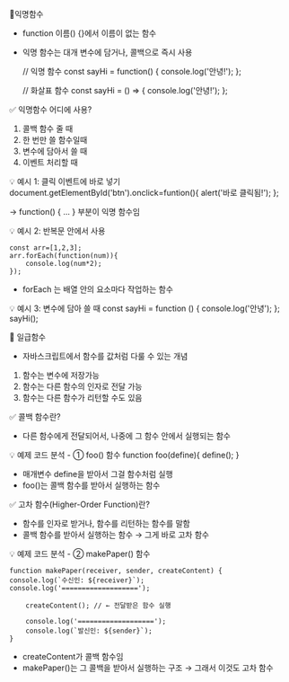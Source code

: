 📌익명함수

- function 이름() {}에서 이름이 없는 함수
- 익명 함수는 대개 변수에 담거나, 콜백으로 즉시 사용
  
    // 익명 함수
    const sayHi = function() {
      console.log('안녕!');
    };
    
    // 화살표 함수
    const sayHi = () => {
      console.log('안녕!');
    };

✅ 익명함수 어디에 사용?
1. 콜백 함수 줄 때
2. 한 번만 쓸 함수일때
3. 변수에 담아서 쓸 때
4. 이벤트 처리할 때

💡 예시 1: 클릭 이벤트에 바로 넣기
    document.getElementById('btn').onclick=funtion(){
        alert('바로 클릭됨!');
    };

→  function() { ... } 부분이 익명 함수임

💡 예시 2: 반복문 안에서 사용

    const arr=[1,2,3];
    arr.forEach(function(num)){
        console.log(num*2);
    });

- forEach 는 배열 안의 요소마다 작업하는 함수

💡 예시 3: 변수에 담아 쓸 때
    const sayHi = function () {
        console.log('안녕');
    };
    sayHi(); 


📌 일급함수
- 자바스크립트에서 함수를 값처럼 다룰 수 있는 개념

1. 함수는 변수에 저장가능
2. 함수는 다른 함수의 인자로 전달 가능
3. 함수는 다른 함수가 리턴할 수도 있음

✅ 콜백 함수란?
- 다른 함수에게 전달되어서, 나중에 그 함수 안에서 실행되는 함수

💡 예제 코드 분석 - ① foo() 함수
    function foo(define){
        define();
    }
-  매개변수 define을 받아서 그걸 함수처럼 실행
- foo()는 콜백 함수를 받아서 실행하는 함수

✅ 고차 함수(Higher-Order Function)란?
- 함수를 인자로 받거나, 함수를 리턴하는 함수를 말함
- 콜백 함수를 받아서 실행하는 함수
      → 그게 바로 고차 함수

💡 예제 코드 분석 - ② makePaper() 함수

    function makePaper(receiver, sender, createContent) {
    console.log(`수신인: ${receiver}`);
    console.log('===================');
    
        createContent(); // ← 전달받은 함수 실행
    
        console.log('===================');
        console.log(`발신인: ${sender}`);
    }

- createContent가 콜백 함수임
- makePaper()는 그 콜백을 받아서 실행하는 구조
  → 그래서 이것도 고차 함수
